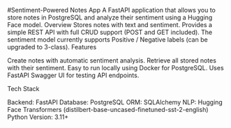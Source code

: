 #Sentiment-Powered Notes App
A FastAPI application that allows you to store notes in PostgreSQL and analyze their sentiment using a Hugging Face model.
Overview
Stores notes with text and sentiment. Provides a simple REST API with full CRUD support (POST and GET included). The sentiment model currently supports Positive / Negative labels (can be upgraded to 3-class).
Features

Create notes with automatic sentiment analysis.
Retrieve all stored notes with their sentiment.
Easy to run locally using Docker for PostgreSQL.
Uses FastAPI Swagger UI for testing API endpoints.

Tech Stack

Backend: FastAPI
Database: PostgreSQL
ORM: SQLAlchemy
NLP: Hugging Face Transformers (distilbert-base-uncased-finetuned-sst-2-english)
Python Version: 3.11+
